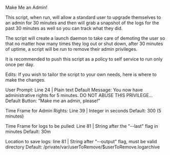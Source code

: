 Make Me an Admin!

This script, when run, will allow a standard user to upgrade themselves to an admin for 30 minutes and then will grab a snapshot of the logs for the past 30 minutes as well so you can track what they did. 

The script will create a launch daemon to take care of demoting the user so that no matter how many times they log out or shut down, after 30 minutes of uptime, a script will be run to remove their admin privileges. 

It is recommended to push this script as a policy to self service to run only once per day.

Edits: If you wish to tailor the script to your own needs, here is where to make the changes.

User Prompt: Line 24 | Plain text
Default Message: You now have administrative rights for 5 minutes. DO NOT ABUSE THIS PRIVILEGE... 
Default Button: "Make me an admin, please!"

Time Frame for Admin Rights: Line 39 | Integer in seconds
Default: 300 (5 minutes)

Time Frame for logs to be pulled:  Line 81 | String after the "--last" flag in minutes
Default: 30m

Location to save logs: line 81 | String after "--output" flag, must be valid directory
Default: /private/var/userToRemove/$userToRemove.logarchive
